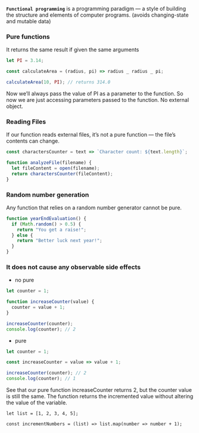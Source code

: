 **`Functional programming`** is a programming paradigm — a style of building the structure and elements of computer programs.
(avoids changing-state and mutable data)

### Pure functions

It returns the same result if given the same arguments

```js
let PI = 3.14;

const calculateArea = (radius, pi) => radius _ radius _ pi;

calculateArea(10, PI); // returns 314.0
```

Now we’ll always pass the value of PI as a parameter to the function. So now we are just accessing parameters passed to the function. No external object.

### Reading Files

If our function reads external files, it’s not a pure function — the file’s contents can change.

```js
const charactersCounter = text => `Character count: ${text.length}`;

function analyzeFile(filename) {
  let fileContent = open(filename);
  return charactersCounter(fileContent);
}
```

### Random number generation

Any function that relies on a random number generator cannot be pure.

```js
function yearEndEvaluation() {
  if (Math.random() > 0.5) {
    return "You get a raise!";
  } else {
    return "Better luck next year!";
  }
}
```

### It does not cause any observable side effects

- no pure

```js
let counter = 1;

function increaseCounter(value) {
  counter = value + 1;
}

increaseCounter(counter);
console.log(counter); // 2
```

- pure

```js
let counter = 1;

const increaseCounter = value => value + 1;

increaseCounter(counter); // 2
console.log(counter); // 1
```

See that our pure function increaseCounter returns 2, but the counter value is still the same. The function returns the incremented value without altering the value of the variable.

```
let list = [1, 2, 3, 4, 5];

const incrementNumbers = (list) => list.map(number => number + 1);
```
